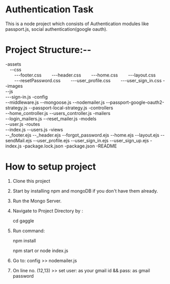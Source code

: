 # Authentication Task

This is a node project which consists of Authentication modules like passport.js, social authentication(google oauth).


# Project Structure:--

-assets\
    &emsp;--css\
    &emsp;&emsp;---footer.css
    &emsp;&emsp;---header.css
        &emsp;&emsp;---home.css
        &emsp;&emsp;---layout.css
        &emsp;&emsp;---resetPassword.css
        &emsp;&emsp;---user_profile.css
        &emsp;&emsp;---user_sign_in.css
    --images\
    --js\
        ---sign-in.js
-config\
    --middleware.js
    --mongoose.js
    --nodemailer.js
    --passport-google-oauth2-strategy.js
    --passport-local-strategy.js
-controllers\
    --home_controller.js
    --users_controller.js
-mailers\
    --login_mailers.js
    --reset_mailer.js
-models\
    --user.js
-routes\
    --index.js
    --users.js
-views\
    --_footer.ejs
    --_header.ejs
    --forgot_password.ejs
    --home.ejs
    --layout.ejs
    --sendMail.ejs
    --user_profile.ejs
    --user_sign_in.ejs
    --user_sign_up.ejs
-index.js
-package.lock.json
-package.json
-README

# How to setup project

1. Clone this project
2. Start by installing npm and mongoDB if you don't have them already.
3. Run the Mongo Server.
4. Navigate to Project Directory by :

    cd gaggle

5. Run command:

    npm install 

    npm start or node index.js

6. Go to: config >> nodemailer.js
7. On line no. (12,13) >> set user: as your gmail id && pass: as gmail password
